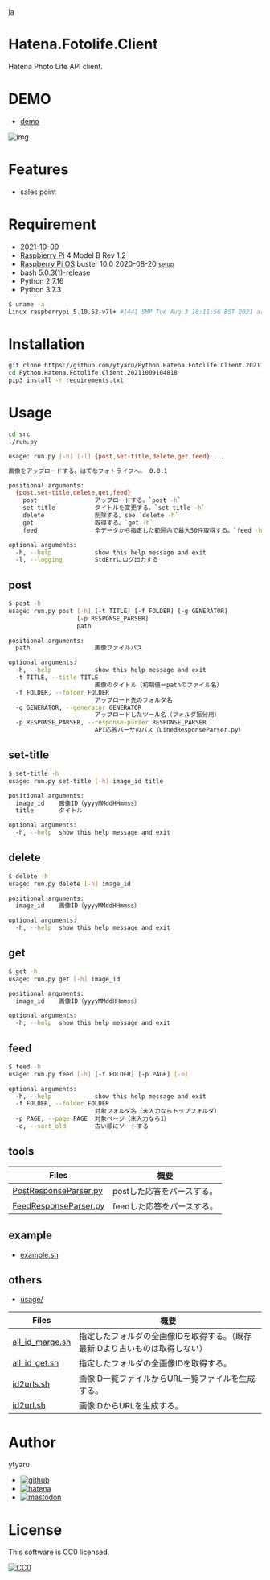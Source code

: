 [ja](./README.ja.md)

# Hatena.Fotolife.Client

Hatena Photo Life API client.

# DEMO

* [demo](https://ytyaru.github.io/Python.Hatena.Fotolife.Client.20211009104818/)

![img](https://github.com/ytyaru/Python.Hatena.Fotolife.Client.20211009104818/blob/master/doc/0.png?raw=true)

# Features

* sales point

# Requirement

* <time datetime="2021-10-09T10:47:44+0900">2021-10-09</time>
* [Raspbierry Pi](https://ja.wikipedia.org/wiki/Raspberry_Pi) 4 Model B Rev 1.2
* [Raspberry Pi OS](https://ja.wikipedia.org/wiki/Raspbian) buster 10.0 2020-08-20 <small>[setup](http://ytyaru.hatenablog.com/entry/2020/10/06/111111)</small>
* bash 5.0.3(1)-release
* Python 2.7.16
* Python 3.7.3

```sh
$ uname -a
Linux raspberrypi 5.10.52-v7l+ #1441 SMP Tue Aug 3 18:11:56 BST 2021 armv7l GNU/Linux
```

# Installation

```sh
git clone https://github.com/ytyaru/Python.Hatena.Fotolife.Client.20211009104818
cd Python.Hatena.Fotolife.Client.20211009104818
pip3 install -r requirements.txt
```

# Usage

```sh
cd src
./run.py
```

```sh
usage: run.py [-h] [-l] {post,set-title,delete,get,feed} ...

画像をアップロードする。はてなフォトライフへ。 0.0.1

positional arguments:
  {post,set-title,delete,get,feed}
    post                アップロードする。`post -h`
    set-title           タイトルを変更する。`set-title -h`
    delete              削除する。see `delete -h`
    get                 取得する。`get -h`
    feed                全データから指定した範囲内で最大50件取得する。`feed -h`

optional arguments:
  -h, --help            show this help message and exit
  -l, --logging         StdErrにログ出力する
```

## post

```sh
$ post -h
usage: run.py post [-h] [-t TITLE] [-f FOLDER] [-g GENERATOR]
                   [-p RESPONSE_PARSER]
                   path

positional arguments:
  path                  画像ファイルパス

optional arguments:
  -h, --help            show this help message and exit
  -t TITLE, --title TITLE
                        画像のタイトル（初期値＝pathのファイル名）
  -f FOLDER, --folder FOLDER
                        アップロード先のフォルダ名
  -g GENERATOR, --generator GENERATOR
                        アップロードしたツール名（フォルダ振分用）
  -p RESPONSE_PARSER, --response-parser RESPONSE_PARSER
                        API応答パーサのパス（LinedResponseParser.py）
```

## set-title

```sh
$ set-title -h
usage: run.py set-title [-h] image_id title

positional arguments:
  image_id    画像ID（yyyyMMddHHmmss）
  title       タイトル

optional arguments:
  -h, --help  show this help message and exit
```

## delete

```sh
$ delete -h
usage: run.py delete [-h] image_id

positional arguments:
  image_id    画像ID（yyyyMMddHHmmss）

optional arguments:
  -h, --help  show this help message and exit
```

## get

```sh
$ get -h
usage: run.py get [-h] image_id

positional arguments:
  image_id    画像ID（yyyyMMddHHmmss）

optional arguments:
  -h, --help  show this help message and exit
```

## feed

```sh
$ feed -h
usage: run.py feed [-h] [-f FOLDER] [-p PAGE] [-o]

optional arguments:
  -h, --help            show this help message and exit
  -f FOLDER, --folder FOLDER
                        対象フォルダ名（未入力ならトップフォルダ）
  -p PAGE, --page PAGE  対象ページ（未入力なら1）
  -o, --sort_old        古い順にソートする
```

## tools

Files|概要
-----|----
[PostResponseParser.py][]|postした応答をパースする。
[FeedResponseParser.py][]|feedした応答をパースする。

[PostResponseParser.py]:https://github.com/ytyaru/Python.Hatena.Fotolife.Client.20211009104818/src/
[FeedResponseParser.py]:https://github.com/ytyaru/Python.Hatena.Fotolife.Client.20211009104818/src/

## example

* [example.sh][]

[example.sh]:https://github.com/ytyaru/Python.Hatena.Fotolife.Client.20211009104818/usage/example.sh

## others

* [usage/](https://github.com/ytyaru/Python.Hatena.Fotolife.Client.20211009104818/usage)

Files|概要
-----|----
[all_id_marge.sh][]|指定したフォルダの全画像IDを取得する。（既存最新IDより古いものは取得しない）
[all_id_get.sh][]|指定したフォルダの全画像IDを取得する。
[id2urls.sh][]|画像ID一覧ファイルからURL一覧ファイルを生成する。
[id2url.sh][]|画像IDからURLを生成する。

[all_id_marge.sh]:https://github.com/ytyaru/Python.Hatena.Fotolife.Client.20211009104818/usage/all_id_marge.sh
[all_id_get.sh]:https://github.com/ytyaru/Python.Hatena.Fotolife.Client.20211009104818/usage/all_id_get.sh
[id2urls.sh]:https://github.com/ytyaru/Python.Hatena.Fotolife.Client.20211009104818/usage/id2urls.sh
[id2url.sh]:https://github.com/ytyaru/Python.Hatena.Fotolife.Client.20211009104818/usage/id2url.sh

# Author

ytyaru

* [![github](http://www.google.com/s2/favicons?domain=github.com)](https://github.com/ytyaru "github")
* [![hatena](http://www.google.com/s2/favicons?domain=www.hatena.ne.jp)](http://ytyaru.hatenablog.com/ytyaru "hatena")
* [![mastodon](http://www.google.com/s2/favicons?domain=mstdn.jp)](https://mstdn.jp/web/accounts/233143 "mastdon")

# License

This software is CC0 licensed.

[![CC0](http://i.creativecommons.org/p/zero/1.0/88x31.png "CC0")](http://creativecommons.org/publicdomain/zero/1.0/deed.en)

